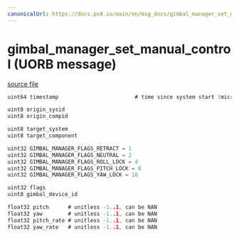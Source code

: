```yaml
---
canonicalUrl: https://docs.px4.io/main/en/msg_docs/gimbal_manager_set_manual_control
---
```


# gimbal_manager_set_manual_control (UORB message)



[source file](https://github.com/PX4/PX4-Autopilot/blob/release/1.13/msg/gimbal_manager_set_manual_control.msg)

```c
uint64 timestamp						# time since system start (microseconds)

uint8 origin_sysid
uint8 origin_compid

uint8 target_system
uint8 target_component

uint32 GIMBAL_MANAGER_FLAGS_RETRACT = 1
uint32 GIMBAL_MANAGER_FLAGS_NEUTRAL = 2
uint32 GIMBAL_MANAGER_FLAGS_ROLL_LOCK = 4
uint32 GIMBAL_MANAGER_FLAGS_PITCH_LOCK = 8
uint32 GIMBAL_MANAGER_FLAGS_YAW_LOCK = 16

uint32 flags
uint8 gimbal_device_id

float32 pitch      # unitless -1..1, can be NAN
float32 yaw        # unitless -1..1, can be NAN
float32 pitch_rate # unitless -1..1, can be NAN
float32 yaw_rate   # unitless -1..1, can be NAN

```
